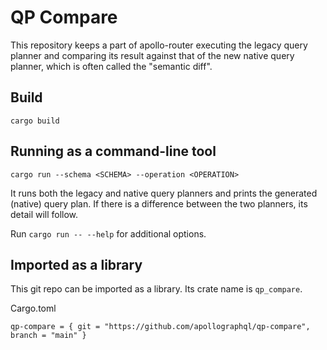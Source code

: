# QP Compare

This repository keeps a part of apollo-router executing the legacy query planner and comparing its result against that of the new native query planner, which is often called the "semantic diff".

## Build

```
cargo build
```

## Running as a command-line tool

```
cargo run --schema <SCHEMA> --operation <OPERATION>
```

It runs both the legacy and native query planners and prints the generated (native) query plan. If there is a difference between the two planners, its detail will follow.

Run `cargo run -- --help` for additional options.

## Imported as a library

This git repo can be imported as a library. Its crate name is `qp_compare`.

Cargo.toml
```
qp-compare = { git = "https://github.com/apollographql/qp-compare", branch = "main" }
```
